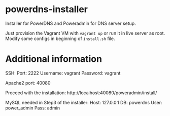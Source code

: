 powerdns-installer
==================

Installer for PowerDNS and Poweradmin for DNS server setup.

Just provision the Vagrant VM with `vagrant up` or run it in live server as root.
Modify some configs in beginning of `install.sh` file.

Additional information
==================
SSH:
Port:     2222
Username: vagrant
Password: vagrant

Apache2 port: 40080

Proceed with the installation:
http://localhost:40080/poweradmin/install/

MySQL needed in Step3 of the installer:
Host: 127.0.0.1
DB: powerdns
User: power_admin
Pass: admin
